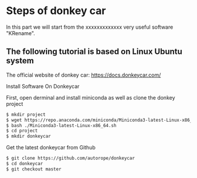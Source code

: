 ﻿# Steps of donkey car
In this part we will start from the xxxxxxxxxxxxx very useful software "KRename".

## The following tutorial is based on Linux Ubuntu system


The official website of donkey car:
https://docs.donkeycar.com/

Install Software On Donkeycar



First, open derminal and install miniconda as well as clone the donkey project

```sh
$ mkdir project
$ wget https://repo.anaconda.com/miniconda/Miniconda3-latest-Linux-x86_64.sh
$ bash ./Miniconda3-latest-Linux-x86_64.sh
$ cd project
$ mkdir donkeycar
```
Get the latest donkeycar from Github
```sh
$ git clone https://github.com/autorope/donkeycar
$ cd donkeycar
$ git checkout master
```
